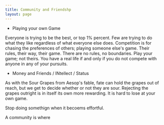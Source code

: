 ```yaml
---
title: Community and Friendshp
layout: page
---
```


-   Playing your own Game

Everyone is trying to be the best, or top 1% percent. Few are trying to
do what they like regardless of what everyone else does. Competition is
for chasing the preferences of others; playing someone else's game.
Their rules, their way, their game. There are no rules, no boundaries.
Play your game; not theirs. You have a real life if and only if you do
not compete with anyone in any of your pursuits.

-   Money and Friends / INtellect / Status

As with the Sour Grapes from Aesop's fable, fate can hold the grapes out
of reach, but we get to decide whether or not they are sour. Rejecting
the grapes outright is in itself its own more rewarding. It is hard to
lose at your own game.

Stop doing somethign when it becoems effortful.

A community is where
